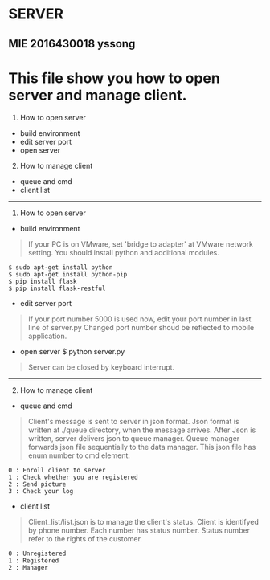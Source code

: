 # SERVER

## MIE 2016430018 yssong

# This file show you how to open server and manage client.
1. How to open server
- build environment
- edit server port
- open server
2. How to manage client
- queue and cmd
- client list

---

1. How to open server
- build environment
>If your PC is on VMware, set 'bridge to adapter' at VMware network setting.
You should install python and additional modules.
```
$ sudo apt-get install python
$ sudo apt-get install python-pip
$ pip install flask
$ pip install flask-restful
```

- edit server port
>If your port number 5000 is used now, edit your port number in last line of 
server.py
Changed port number shoud be reflected to mobile application.

- open server
$ python server.py
>Server can be closed by keyboard interrupt.

---

2. How to manage client
- queue and cmd
>Client's message is sent to server in json format.
Json format is written at ./queue directory, when the message arrives.
After Json is written, server delivers json to queue manager.
Queue manager forwards json file sequentially to the data manager.
This json file has enum number to cmd element.

```
0 : Enroll client to server
1 : Check whether you are registered
2 : Send picture
3 : Check your log
```

- client list
>Client_list/list.json is to manage the client's status.
Client is identifyed by phone number.
Each number has status number.
Status number refer to the rights of the customer.
```
0 : Unregistered
1 : Registered
2 : Manager
```
